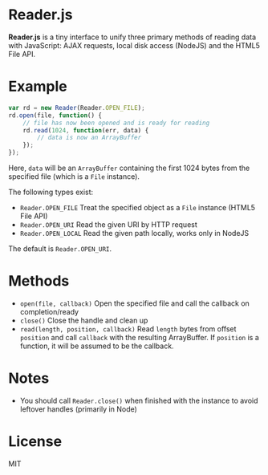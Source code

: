 Reader.js
===

**Reader.js** is a tiny interface to unify three primary methods of reading data with JavaScript: AJAX requests, local disk access (NodeJS) and the HTML5 File API.

Example
===

```javascript
var rd = new Reader(Reader.OPEN_FILE);
rd.open(file, function() {
	// file has now been opened and is ready for reading
	rd.read(1024, function(err, data) {
		// data is now an ArrayBuffer
	});
});
```

Here, `data` will be an `ArrayBuffer` containing the first 1024 bytes from the specified file (which is a `File` instance).

The following types exist:

* `Reader.OPEN_FILE` Treat the specified object as a `File` instance (HTML5 File API)
* `Reader.OPEN_URI` Read the given URI by HTTP request
* `Reader.OPEN_LOCAL` Read the given path locally, works only in NodeJS

The default is `Reader.OPEN_URI`.

Methods
===

* `open(file, callback)` Open the specified file and call the callback on completion/ready
* `close()` Close the handle and clean up
* `read(length, position, callback)` Read `length` bytes from offset `position` and call `callback` with the resulting ArrayBuffer. If `position` is a function, it will be assumed to be the callback.

Notes
===

* You should call `Reader.close()` when finished with the instance to avoid leftover handles (primarily in Node)

License
===

MIT

